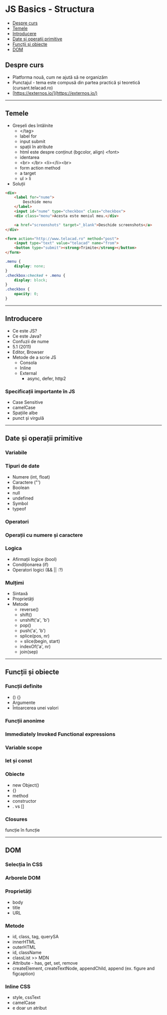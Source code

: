 # JS Basics - Structura

* [Despre curs](#despre-curs)
* [Temele](#temele)
* [Introducere](#introducere)
* [Date și operații primitive](#date-și-operații-primitive)
* [Funcții și obiecte](#funcții-și-obiecte)
* [DOM](#dom)

## Despre curs

* Platforma nouă, cum ne ajută să ne organizăm
* Punctajul - tema este compusă din partea practică și teoretică \(cursant.telacad.ro\)
* [https://externos.io/](https://externos.io/)

---

## Temele

* Greșeli des întâlnite
  * &lt;/tag&gt;
  * label for
  * input submit
  * spații în atribute
  * html este despre conținut \(bgcolor, align\) &lt;font&gt;
  * identarea
  * &lt;br&gt; &lt;/br&gt; &lt;li&gt;&lt;/li&gt;&lt;br&gt;
  * form action method
  * a target
  * ul &gt; li
* Soluții

```html
<div>
    <label for="nume">
        Deschide menu
    </label>
    <input id="nume" type="checkbox" class="checkbox">
    <div class="menu">Acesta este meniul meu.</div>

    <a href="screenshots" target="_blank">Deschide screenshots</a>
</div>

<form action="http://www.telacad.ro" method="post">
    <input type="text" value="telacad" name="from">
    <button type="submit"><strong>Trimite</strong></button>
</form>
```

```css
.menu {
	display: none;
}
.checkbox:checked + .menu {
	display: block;
}
.checkbox {
	opacity: 0;
}
```

---

## Introducere

* Ce este JS?
* Ce este Java?
* Confuzii de nume
* 5.1 \(2011\)
* Editor, Browser
* Metode de a scrie JS
  * Consola
  * Inline
  * External
    * async, defer, http2

### Specificații importante în JS

* Case Sensitive
* camelCase
* Spațiile albe
* punct și virgulă

---

## Date și operații primitive

### Variabile

### Tipuri de date

* Numere \(int, float\)
* Caractere \("'\)
* Boolean
* null
* undefined
* Symbol
* typeof

### Operatori

### Operații cu numere și caractere

### Logica

* Afirmații logice \(bool\)
* Condiționarea \(if\)
* Operatori logici \(&& \|\| :?\)

### Mulțimi

* Sintaxă
* Proprietăți
* Metode
  * reverse\(\)
  * shift\(\)
  * unshift\('a', 'b'\)
  * pop\(\)
  * push\('a', 'b'\)
  * splice\(pos, nr\)
  * = slice\(begin, start\)
  * indexOf\('a', nr\)
  * join\(sep\)

---

## Funcții și obiecte

### Funcții definite

* \(\) {}
* Argumente
* Întoarcerea unei valori

### Funcții anonime

### Immediately Invoked Functional expressions

### Variable scope

### let și const

### Obiecte

* new Object\(\)
* {}
* method
* constructor
* . vs \[\]

### Closures

funcție în funcție

---

## DOM

### Selecția în CSS

### Arborele DOM

### Proprietăți

* body
* title
* URL

### Metode

* id, class, tag, querySA
* innerHTML
* outerHTML
* id, className
* classList &gt;&gt; MDN
* Attribute - has, get, set, remove
* createElement, createTextNode, appendChild, append \(ex. figure and figcaption\)

### Inline CSS

* style, cssText
* camelCase
* e doar un atribut



